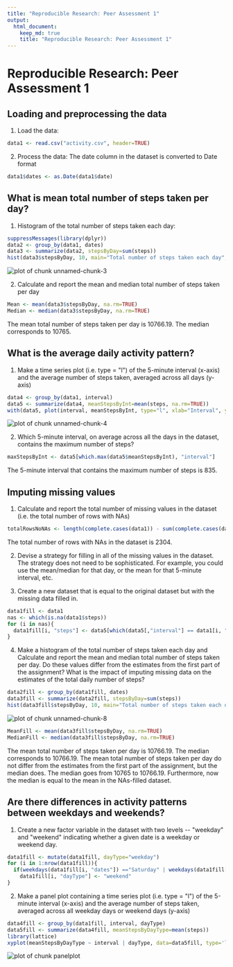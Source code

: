 ```yaml
---
title: "Reproducible Research: Peer Assessment 1"
output: 
  html_document:
    keep_md: true
    title: "Reproducible Research: Peer Assessment 1"
---
```

  
Reproducible Research: Peer Assessment 1
======

## Loading and preprocessing the data

1. Load the data:


```r
data1 <- read.csv("activity.csv", header=TRUE)
```

2. Process the data: The date column in the dataset is converted to Date format


```r
data1$dates <- as.Date(data1$date)
```

## What is mean total number of steps taken per day?

1. Histogram of the total number of steps taken each day:


```r
suppressMessages(library(dplyr))
data2 <- group_by(data1, dates)
data3 <- summarize(data2, stepsByDay=sum(steps))
hist(data3$stepsByDay, 10, main="Total number of steps taken each day", xlab="Steps by day")
```

![plot of chunk unnamed-chunk-3](figure/unnamed-chunk-3-1.png) 

2. Calculate and report the mean and median total number of steps taken per day


```r
Mean <- mean(data3$stepsByDay, na.rm=TRUE)
Median <- median(data3$stepsByDay, na.rm=TRUE)
```

The mean total number of steps taken per day is 10766.19. The median corresponds to 10765.
  
## What is the average daily activity pattern?

1. Make a time series plot (i.e. type = "l") of the 5-minute interval (x-axis) and the average number of steps taken, averaged across all days (y-axis)


```r
data4 <- group_by(data1, interval)
data5 <- summarize(data4, meanStepsByInt=mean(steps, na.rm=TRUE))
with(data5, plot(interval, meanStepsByInt, type="l", xlab="Interval", ylab="Mean Number of Steps"))
```

![plot of chunk unnamed-chunk-4](figure/unnamed-chunk-4-1.png) 

2. Which 5-minute interval, on average across all the days in the dataset, contains the maximum number of steps?


```r
maxStepsByInt <- data5[which.max(data5$meanStepsByInt), "interval"]
```

The 5-minute interval that contains the maximum number of steps is 835.
  
## Imputing missing values

1. Calculate and report the total number of missing values in the dataset (i.e. the total number of rows with NAs)


```r
totalRowsNoNAs <- length(complete.cases(data1)) - sum(complete.cases(data1))
```

The total number of rows with NAs in the dataset is 2304.

2. Devise a strategy for filling in all of the missing values in the dataset. The strategy does not need to be sophisticated. For example, you could use the mean/median for that day, or the mean for that 5-minute interval, etc.

3. Create a new dataset that is equal to the original dataset but with the missing data filled in.


```r
data1fill <- data1
nas <- which(is.na(data1$steps))
for (i in nas){ 
  data1fill[i, "steps"] <- data5[which(data5[,"interval"] == data1[i, "interval"]), "meanStepsByInt"] 
}
```


4. Make a histogram of the total number of steps taken each day and Calculate and report the mean and median total number of steps taken per day. Do these values differ from the estimates from the first part of the assignment? What is the impact of imputing missing data on the estimates of the total daily number of steps?


```r
data2fill <- group_by(data1fill, dates)
data3fill <- summarize(data2fill, stepsByDay=sum(steps))
hist(data3fill$stepsByDay, 10, main="Total number of steps taken each day", xlab="Steps by day")
```

![plot of chunk unnamed-chunk-8](figure/unnamed-chunk-8-1.png) 

```r
MeanFill <- mean(data3fill$stepsByDay, na.rm=TRUE)
MedianFill <- median(data3fill$stepsByDay, na.rm=TRUE)
```

The mean total number of steps taken per day is 10766.19. The median corresponds to 10766.19. The mean total number of steps taken per day do not differ from the estimates from the first part of the assignment, but the median does. The median goes from 10765 to 10766.19. Furthermore, now the median is equal to the mean in the NAs-filled dataset.

## Are there differences in activity patterns between weekdays and weekends?

1. Create a new factor variable in the dataset with two levels -- "weekday" and "weekend" indicating whether a given date is a weekday or weekend day.


```r
data1fill <- mutate(data1fill, dayType="weekday")
for (i in 1:nrow(data1fill)){
  if(weekdays(data1fill[i, "dates"]) =="Saturday" | weekdays(data1fill[i, "dates"])=="Sunday") 
    data1fill[i, "dayType"] <- "weekend"
}
```

2. Make a panel plot containing a time series plot (i.e. type = "l") of the 5-minute interval (x-axis) and the average number of steps taken, averaged across all weekday days or weekend days (y-axis)


```r
data4fill <- group_by(data1fill, interval, dayType)
data5fill <- summarize(data4fill, meanStepsByDayType=mean(steps))
library(lattice)
xyplot(meanStepsByDayType ~ interval | dayType, data=data5fill, type='l', xlab="Interval", ylab="Mean Number of Steps")
```

![plot of chunk panelplot](figure/panelplot-1.png) 



